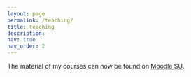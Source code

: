 ```yaml
---
layout: page
permalink: /teaching/
title: teaching
description: 
nav: true
nav_order: 2
---
```


The material of my courses can now be found on <a href='https://moodle-sciences-24.sorbonne-universite.fr/'>Moodle SU</a>.


